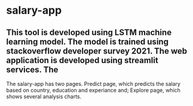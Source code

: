 # salary-app

## This tool is developed using LSTM machine learning model. The model is trained using stackoverflow developer survey 2021. The web application is developed using streamlit services. The

The salary-app has two pages. Predict page, which predicts the salary based on country, education and experiance and; Explore page, which shows several analysis charts.

